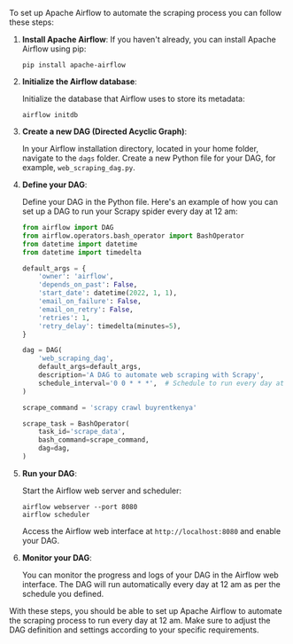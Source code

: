 To set up Apache Airflow to automate the scraping process you can follow these steps:

1. **Install Apache Airflow**: If you haven't already, you can install Apache Airflow using pip:
   
   ```
   pip install apache-airflow
   ```

2. **Initialize the Airflow database**:
   
   Initialize the database that Airflow uses to store its metadata:
   
   ```
   airflow initdb
   ```

3. **Create a new DAG (Directed Acyclic Graph)**:
   
   In your Airflow installation directory, located in your home folder, navigate to the `dags` folder. Create a new Python file for your DAG, for example, `web_scraping_dag.py`.

4. **Define your DAG**:
   
   Define your DAG in the Python file. Here's an example of how you can set up a DAG to run your Scrapy spider every day at 12 am:

   ```python
   from airflow import DAG
   from airflow.operators.bash_operator import BashOperator
   from datetime import datetime
   from datetime import timedelta

   default_args = {
       'owner': 'airflow',
       'depends_on_past': False,
       'start_date': datetime(2022, 1, 1),
       'email_on_failure': False,
       'email_on_retry': False,
       'retries': 1,
       'retry_delay': timedelta(minutes=5),
   }

   dag = DAG(
       'web_scraping_dag',
       default_args=default_args,
       description='A DAG to automate web scraping with Scrapy',
       schedule_interval='0 0 * * *',  # Schedule to run every day at 12 am
   )

   scrape_command = 'scrapy crawl buyrentkenya'

   scrape_task = BashOperator(
       task_id='scrape_data',
       bash_command=scrape_command,
       dag=dag,
   )
   ```

5. **Run your DAG**:
   
   Start the Airflow web server and scheduler:
   
   ```
   airflow webserver --port 8080
   airflow scheduler
   ```

   Access the Airflow web interface at `http://localhost:8080` and enable your DAG.

6. **Monitor your DAG**:
   
   You can monitor the progress and logs of your DAG in the Airflow web interface. The DAG will run automatically every day at 12 am as per the schedule you defined.

With these steps, you should be able to set up Apache Airflow to automate the scraping process to run every day at 12 am. Make sure to adjust the DAG definition and settings according to your specific requirements.